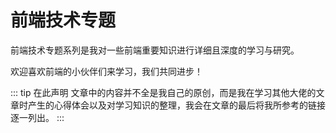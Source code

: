# 前端技术专题

前端技术专题系列是我对一些前端重要知识进行详细且深度的学习与研究。

欢迎喜欢前端的小伙伴们来学习，我们共同进步！

::: tip 在此声明
文章中的内容并不全是我自己的原创，而是我在学习其他大佬的文章时产生的心得体会以及对学习知识的整理，我会在文章的最后将我所参考的链接逐一列出。
:::
